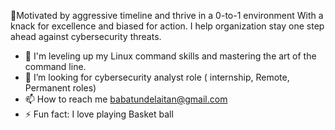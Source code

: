  👋Motivated by aggressive timeline and thrive in a 0-to-1 environment With a knack for excellence and biased for action. I help organization stay one step ahead against cybersecurity threats.   
- 👀 I'm leveling up my Linux command skills and mastering the art of the command line. 
- 💞️ I’m looking for cybersecurity analyst role ( internship, Remote, Permanent roles)   
- 📫 How to reach me babatundelaitan@gmail.com
- ⚡ Fun fact: I love playing Basket ball 

<!---
BabatundeQodri/BabatundeQodri is a ✨ special ✨ repository because its `README.md` (this file) appears on your GitHub profile.
You can click the Preview link to take a look at your changes.
--->
